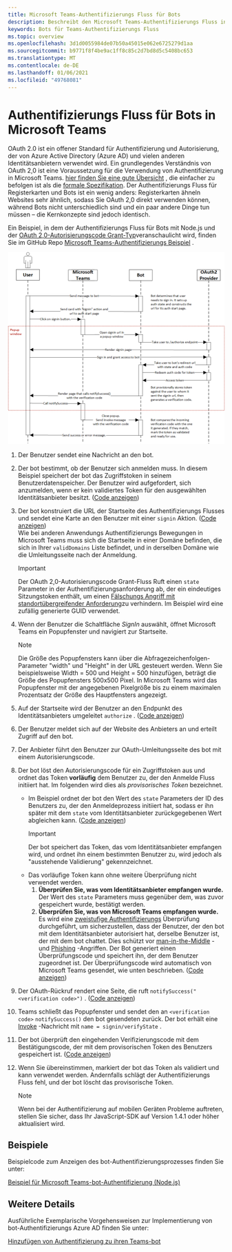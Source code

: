 ```yaml
---
title: Microsoft Teams-Authentifizierungs Fluss für Bots
description: Beschreibt den Microsoft Teams-Authentifizierungs Fluss in Bots
keywords: Bots für Teams-Authentifizierungs Fluss
ms.topic: overview
ms.openlocfilehash: 3d1d0055984de07b50a45015e062e6725279d1aa
ms.sourcegitcommit: b9771f8f4be9ac1ff8c85c2d7bd8d5c5408bc653
ms.translationtype: MT
ms.contentlocale: de-DE
ms.lasthandoff: 01/06/2021
ms.locfileid: "49768081"
---
```

# <a name="authentication-flow-for-bots-in-microsoft-teams"></a>Authentifizierungs Fluss für Bots in Microsoft Teams

OAuth 2.0 ist ein offener Standard für Authentifizierung und Autorisierung, der von Azure Active Directory (Azure AD) und vielen anderen Identitätsanbietern verwendet wird. Ein grundlegendes Verständnis von OAuth 2,0 ist eine Voraussetzung für die Verwendung von Authentifizierung in Microsoft Teams. [hier finden Sie eine gute Übersicht](https://aaronparecki.com/oauth-2-simplified/) , die einfacher zu befolgen ist als die [formale Spezifikation](https://oauth.net/2/). Der Authentifizierungs Fluss für Registerkarten und Bots ist ein wenig anders: Registerkarten ähneln Websites sehr ähnlich, sodass Sie OAuth 2,0 direkt verwenden können, während Bots nicht unterschiedlich sind und ein paar andere Dinge tun müssen – die Kernkonzepte sind jedoch identisch.

Ein Beispiel, in dem der Authentifizierungs Fluss für Bots mit Node.js und der [OAuth 2,0-Autorisierungscode Grant-Typ](https://oauth.net/2/grant-types/authorization-code/)veranschaulicht wird, finden Sie im GitHub Repo [Microsoft Teams-Authentifizierungs Beispiel](https://github.com/OfficeDev/microsoft-teams-sample-auth-node) .

![Robot-Authentifizierungs-Sequenzdiagramm](../../../assets/images/authentication/bot_auth_sequence_diagram.png)

1. Der Benutzer sendet eine Nachricht an den bot.
2. Der bot bestimmt, ob der Benutzer sich anmelden muss.
   In diesem Beispiel speichert der bot das Zugriffstoken in seinem Benutzerdatenspeicher. Der Benutzer wird aufgefordert, sich anzumelden, wenn er kein validiertes Token für den ausgewählten Identitätsanbieter besitzt. ([Code anzeigen](https://github.com/OfficeDev/microsoft-teams-sample-auth-node/blob/469952a26d618dbf884a3be53c7d921cc580b1e2/src/utils/AuthenticationUtils.ts#L58-L76))
3. Der bot konstruiert die URL der Startseite des Authentifizierungs Flusses und sendet eine Karte an den Benutzer mit einer `signin` Aktion. ([Code anzeigen](https://github.com/OfficeDev/microsoft-teams-sample-auth-node/blob/469952a26d618dbf884a3be53c7d921cc580b1e2/src/dialogs/BaseIdentityDialog.ts#L160-L190))</br>
    Wie bei anderen Anwendungs Authentifizierungs Bewegungen in Microsoft Teams muss sich die Startseite in einer Domäne befinden, die sich in Ihrer `validDomains` Liste befindet, und in derselben Domäne wie die Umleitungsseite nach der Anmeldung.
    > [!IMPORTANT] 
    > Der OAuth 2,0-Autorisierungscode Grant-Fluss Ruft einen `state` Parameter in der Authentifizierungsanforderung ab, der ein eindeutiges Sitzungstoken enthält, um einen [Fälschungs Angriff mit standortübergreifender Anforderung](https://en.wikipedia.org/wiki/Cross-site_request_forgery)zu verhindern. Im Beispiel wird eine zufällig generierte GUID verwendet.
4. Wenn der Benutzer die Schaltfläche *SignIn* auswählt, öffnet Microsoft Teams ein Popupfenster und navigiert zur Startseite.
   > [!NOTE]
   > Die Größe des Popupfensters kann über die Abfragezeichenfolgen-Parameter "width" und "Height" in der URL gesteuert werden. Wenn Sie beispielsweise Width = 500 und Height = 500 hinzufügen, beträgt die Größe des Popupfensters 500x500 Pixel. In Microsoft Teams wird das Popupfenster mit der angegebenen Pixelgröße bis zu einem maximalen Prozentsatz der Größe des Hauptfensters angezeigt.

5. Auf der Startseite wird der Benutzer an den Endpunkt des Identitätsanbieters umgeleitet `authorize` . ([Code anzeigen](https://github.com/OfficeDev/microsoft-teams-sample-auth-node/blob/469952a26d618dbf884a3be53c7d921cc580b1e2/public/html/auth-start.html#L51-L56))
6. Der Benutzer meldet sich auf der Website des Anbieters an und erteilt Zugriff auf den bot.
7. Der Anbieter führt den Benutzer zur OAuth-Umleitungsseite des bot mit einem Autorisierungscode.
8. Der bot löst den Autorisierungscode für ein Zugriffstoken aus und ordnet das Token **vorläufig** dem Benutzer zu, der den Anmelde Fluss initiiert hat. Im folgenden wird dies als *provisorisches Token* bezeichnet.
    * Im Beispiel ordnet der bot den Wert des `state` Parameters der ID des Benutzers zu, der den Anmeldeprozess initiiert hat, sodass er ihn später mit dem `state` vom Identitätsanbieter zurückgegebenen Wert abgleichen kann. ([Code anzeigen](https://github.com/OfficeDev/microsoft-teams-sample-auth-node/blob/469952a26d618dbf884a3be53c7d921cc580b1e2/src/AuthBot.ts#L70-L99))
      > [!IMPORTANT] 
      > Der bot speichert das Token, das vom Identitätsanbieter empfangen wird, und ordnet ihn einem bestimmten Benutzer zu, wird jedoch als "ausstehende Validierung" gekennzeichnet. 
    * Das vorläufige Token kann ohne weitere Überprüfung nicht verwendet werden.
      1. **Überprüfen Sie, was vom Identitätsanbieter empfangen wurde.** Der Wert des `state` Parameters muss gegenüber dem, was zuvor gespeichert wurde, bestätigt werden. 
      1. **Überprüfen Sie, was von Microsoft Teams empfangen wurde.** Es wird eine [zweistufige Authentifizierungs](https://en.wikipedia.org/wiki/Man-in-the-middle_attack) Überprüfung durchgeführt, um sicherzustellen, dass der Benutzer, der den bot mit dem Identitätsanbieter autorisiert hat, derselbe Benutzer ist, der mit dem bot chattet. Dies schützt vor [man-in-the-Middle](https://en.wikipedia.org/wiki/Man-in-the-middle_attack) -und [Phishing](https://en.wikipedia.org/wiki/Phishing) -Angriffen. Der Bot generiert einen Überprüfungscode und speichert ihn, der dem Benutzer zugeordnet ist. Der Überprüfungscode wird automatisch von Microsoft Teams gesendet, wie unten beschrieben. ([Code anzeigen](https://github.com/OfficeDev/microsoft-teams-sample-auth-node/blob/469952a26d618dbf884a3be53c7d921cc580b1e2/src/AuthBot.ts#L100-L113))
9. Der OAuth-Rückruf rendert eine Seite, die ruft `notifySuccess("<verification code>")` . ([Code anzeigen](https://github.com/OfficeDev/microsoft-teams-sample-auth-node/blob/master/src/views/oauth-callback-success.hbs))
10. Teams schließt das Popupfenster und sendet den an `<verification code>` `notifySuccess()` den bot gesendeten zurück. Der bot erhält eine [Invoke](/bot-framework/dotnet/bot-builder-dotnet-activities#invoke) -Nachricht mit `name = signin/verifyState` .
11. Der bot überprüft den eingehenden Verifizierungscode mit dem Bestätigungscode, der mit dem provisorischen Token des Benutzers gespeichert ist. ([Code anzeigen](https://github.com/OfficeDev/microsoft-teams-sample-auth-node/blob/469952a26d618dbf884a3be53c7d921cc580b1e2/src/dialogs/BaseIdentityDialog.ts#L127-L140))
12. Wenn Sie übereinstimmen, markiert der bot das Token als validiert und kann verwendet werden. Andernfalls schlägt der Authentifizierungs Fluss fehl, und der bot löscht das provisorische Token.

    > [!NOTE]
    > Wenn bei der Authentifizierung auf mobilen Geräten Probleme auftreten, stellen Sie sicher, dass Ihr JavaScript-SDK auf Version 1.4.1 oder höher aktualisiert wird.

## <a name="samples"></a>Beispiele

Beispielcode zum Anzeigen des bot-Authentifizierungsprozesses finden Sie unter:

[Beispiel für Microsoft Teams-bot-Authentifizierung (Node.js)](https://github.com/OfficeDev/microsoft-teams-sample-auth-node)

## <a name="more-details"></a>Weitere Details

Ausführliche Exemplarische Vorgehensweisen zur Implementierung von bot-Authentifizierungs Azure AD finden Sie unter:

[Hinzufügen von Authentifizierung zu ihren Teams-bot](add-authentication.md)
